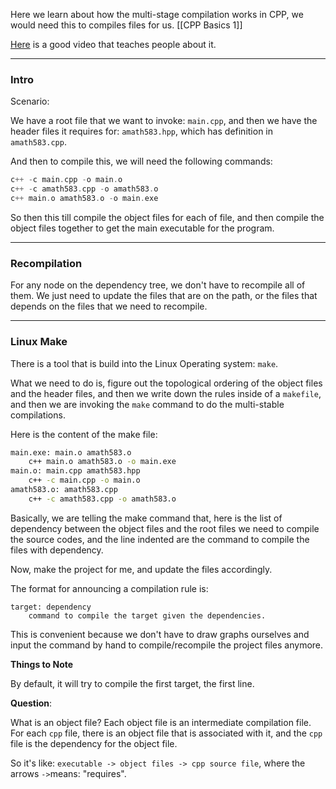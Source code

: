 Here we learn about how the multi-stage compilation works in CPP, we would need this to compiles files for us.
[[CPP Basics 1]]

[Here](https://www.youtube.com/watch?v=aw9wHbFTnAQ) is a good video that teaches people about it.

---

### **Intro**

Scenario: 

We have a root file that we want to invoke: `main.cpp`, and then we have the header files it requires for: `amath583.hpp`, which has definition in `amath583.cpp`. 

And then to compile this, we will need the following commands: 

```cpp
c++ -c main.cpp -o main.o
c++ -c amath583.cpp -o amath583.o
c++ main.o amath583.o -o main.exe
```

So then this till compile the object files for each of file, and then compile the object files together to get the main executable for the program. 


---
### **Recompilation**

For any node on the dependency tree, we don't have to recompile all of them. We just need to update the files that are on the path, or the files that depends on the files that we need to recompile. 

---
### **Linux Make**

There is a tool that is build into the Linux Operating system: `make`. 

What we need to do is, figure out the topological ordering of the object files and the header files, and then we write down the rules inside of a `makefile`, and then we are invoking the `make` command to do the multi-stable compilations. 

Here is the content of the make file: 

```bash
main.exe: main.o amath583.o
    c++ main.o amath583.o -o main.exe
main.o: main.cpp amath583.hpp
    c++ -c main.cpp -o main.o
amath583.o: amath583.cpp
    c++ -c amath583.cpp -o amath583.o
```

Basically, we are telling the make command that, here is the list of dependency between the object files and the root files we need to compile the source codes, and the line indented are the command to compile the files with dependency. 

Now, make the project for me, and update the files accordingly. 

The format for announcing a compilation rule is: 

```
target: dependency
    command to compile the target given the dependencies. 
```

This is convenient because we don't have to draw graphs ourselves and input the command by hand to compile/recompile the project files anymore. 

**Things to Note**

By default, it will try to compile the first target, the first line. 

**Question**: 

What is an object file? Each object file is an intermediate compilation file. For each `cpp` file, there is an object file that is associated with it, and the `cpp` file is the dependency for the object file. 

So it's like: `executable -> object files -> cpp source file`, where the arrows `->`means: "requires".

